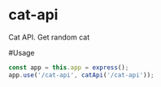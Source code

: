 # cat-api
Cat API. Get random cat

#Usage
```javascript
const app = this.app = express();
app.use('/cat-api', catApi('/cat-api'));
```
